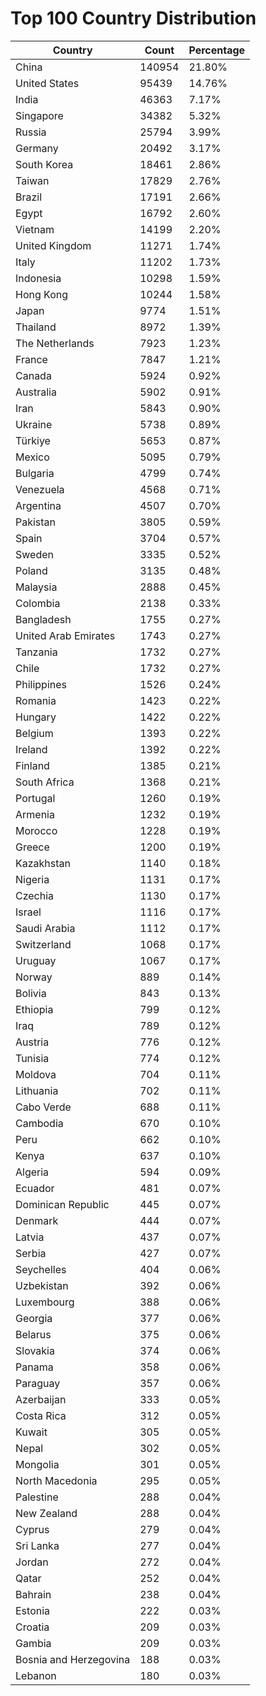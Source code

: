 # Top 100 Country Distribution
| Country | Count | Percentage |
|----|----|----|
| China | 140954 | 21.80% |
| United States | 95439 | 14.76% |
| India | 46363 | 7.17% |
| Singapore | 34382 | 5.32% |
| Russia | 25794 | 3.99% |
| Germany | 20492 | 3.17% |
| South Korea | 18461 | 2.86% |
| Taiwan | 17829 | 2.76% |
| Brazil | 17191 | 2.66% |
| Egypt | 16792 | 2.60% |
| Vietnam | 14199 | 2.20% |
| United Kingdom | 11271 | 1.74% |
| Italy | 11202 | 1.73% |
| Indonesia | 10298 | 1.59% |
| Hong Kong | 10244 | 1.58% |
| Japan | 9774 | 1.51% |
| Thailand | 8972 | 1.39% |
| The Netherlands | 7923 | 1.23% |
| France | 7847 | 1.21% |
| Canada | 5924 | 0.92% |
| Australia | 5902 | 0.91% |
| Iran | 5843 | 0.90% |
| Ukraine | 5738 | 0.89% |
| Türkiye | 5653 | 0.87% |
| Mexico | 5095 | 0.79% |
| Bulgaria | 4799 | 0.74% |
| Venezuela | 4568 | 0.71% |
| Argentina | 4507 | 0.70% |
| Pakistan | 3805 | 0.59% |
| Spain | 3704 | 0.57% |
| Sweden | 3335 | 0.52% |
| Poland | 3135 | 0.48% |
| Malaysia | 2888 | 0.45% |
| Colombia | 2138 | 0.33% |
| Bangladesh | 1755 | 0.27% |
| United Arab Emirates | 1743 | 0.27% |
| Tanzania | 1732 | 0.27% |
| Chile | 1732 | 0.27% |
| Philippines | 1526 | 0.24% |
| Romania | 1423 | 0.22% |
| Hungary | 1422 | 0.22% |
| Belgium | 1393 | 0.22% |
| Ireland | 1392 | 0.22% |
| Finland | 1385 | 0.21% |
| South Africa | 1368 | 0.21% |
| Portugal | 1260 | 0.19% |
| Armenia | 1232 | 0.19% |
| Morocco | 1228 | 0.19% |
| Greece | 1200 | 0.19% |
| Kazakhstan | 1140 | 0.18% |
| Nigeria | 1131 | 0.17% |
| Czechia | 1130 | 0.17% |
| Israel | 1116 | 0.17% |
| Saudi Arabia | 1112 | 0.17% |
| Switzerland | 1068 | 0.17% |
| Uruguay | 1067 | 0.17% |
| Norway | 889 | 0.14% |
| Bolivia | 843 | 0.13% |
| Ethiopia | 799 | 0.12% |
| Iraq | 789 | 0.12% |
| Austria | 776 | 0.12% |
| Tunisia | 774 | 0.12% |
| Moldova | 704 | 0.11% |
| Lithuania | 702 | 0.11% |
| Cabo Verde | 688 | 0.11% |
| Cambodia | 670 | 0.10% |
| Peru | 662 | 0.10% |
| Kenya | 637 | 0.10% |
| Algeria | 594 | 0.09% |
| Ecuador | 481 | 0.07% |
| Dominican Republic | 445 | 0.07% |
| Denmark | 444 | 0.07% |
| Latvia | 437 | 0.07% |
| Serbia | 427 | 0.07% |
| Seychelles | 404 | 0.06% |
| Uzbekistan | 392 | 0.06% |
| Luxembourg | 388 | 0.06% |
| Georgia | 377 | 0.06% |
| Belarus | 375 | 0.06% |
| Slovakia | 374 | 0.06% |
| Panama | 358 | 0.06% |
| Paraguay | 357 | 0.06% |
| Azerbaijan | 333 | 0.05% |
| Costa Rica | 312 | 0.05% |
| Kuwait | 305 | 0.05% |
| Nepal | 302 | 0.05% |
| Mongolia | 301 | 0.05% |
| North Macedonia | 295 | 0.05% |
| Palestine | 288 | 0.04% |
| New Zealand | 288 | 0.04% |
| Cyprus | 279 | 0.04% |
| Sri Lanka | 277 | 0.04% |
| Jordan | 272 | 0.04% |
| Qatar | 252 | 0.04% |
| Bahrain | 238 | 0.04% |
| Estonia | 222 | 0.03% |
| Croatia | 209 | 0.03% |
| Gambia | 209 | 0.03% |
| Bosnia and Herzegovina | 188 | 0.03% |
| Lebanon | 180 | 0.03% |
